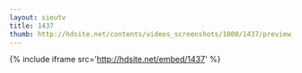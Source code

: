 ```yaml
---
layout: sieutv
title: 1437
thumb: http://hdsite.net/contents/videos_screenshots/1000/1437/preview_360p.mp4.jpg
---
```

{% include iframe src='http://hdsite.net/embed/1437' %}
 
